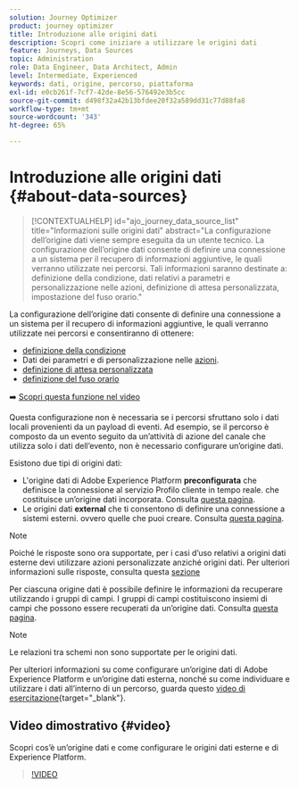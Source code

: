 ```yaml
---
solution: Journey Optimizer
product: journey optimizer
title: Introduzione alle origini dati
description: Scopri come iniziare a utilizzare le origini dati
feature: Journeys, Data Sources
topic: Administration
role: Data Engineer, Data Architect, Admin
level: Intermediate, Experienced
keywords: dati, origine, percorso, piattaforma
exl-id: e0cb261f-7cf7-42de-8e56-576492e3b5cc
source-git-commit: d498f32a42b13bfdee20f32a589dd31c77d88fa8
workflow-type: tm+mt
source-wordcount: '343'
ht-degree: 65%

---
```


# Introduzione alle origini dati {#about-data-sources}

>[!CONTEXTUALHELP]
>id="ajo_journey_data_source_list"
>title="Informazioni sulle origini dati"
>abstract="La configurazione dell’origine dati viene sempre eseguita da un utente tecnico. La configurazione dell’origine dati consente di definire una connessione a un sistema per il recupero di informazioni aggiuntive, le quali verranno utilizzate nei percorsi. Tali informazioni saranno destinate a: definizione della condizione, dati relativi a parametri e personalizzazione nelle azioni, definizione di attesa personalizzata, impostazione del fuso orario."

La configurazione dell’origine dati consente di definire una connessione a un sistema per il recupero di informazioni aggiuntive, le quali verranno utilizzate nei percorsi e consentiranno di ottenere:

* [definizione della condizione](../building-journeys/condition-activity.md)
* Dati dei parametri e di personalizzazione nelle [azioni](../action/action.md).
* [definizione di attesa personalizzata](../building-journeys/wait-activity.md#custom)
* [definizione del fuso orario](../building-journeys/timezone-management.md)

➡️ [Scopri questa funzione nel video](#video)

Questa configurazione non è necessaria se i percorsi sfruttano solo i dati locali provenienti da un payload di eventi. Ad esempio, se il percorso è composto da un evento seguito da un’attività di azione del canale che utilizza solo i dati dell’evento, non è necessario configurare un’origine dati.

Esistono due tipi di origini dati:

* L&#39;origine dati di Adobe Experience Platform **preconfigurata** che definisce la connessione al servizio Profilo cliente in tempo reale. che costituisce un’origine dati incorporata. Consulta [questa pagina](../datasource/adobe-experience-platform-data-source.md).
* Le origini dati **external** che ti consentono di definire una connessione a sistemi esterni. ovvero quelle che puoi creare. Consulta [questa pagina](../datasource/external-data-sources.md).

>[!NOTE]
>
>Poiché le risposte sono ora supportate, per i casi d’uso relativi a origini dati esterne devi utilizzare azioni personalizzate anziché origini dati. Per ulteriori informazioni sulle risposte, consulta questa [sezione](../action/action-response.md)

Per ciascuna origine dati è possibile definire le informazioni da recuperare utilizzando i gruppi di campi. I gruppi di campi costituiscono insiemi di campi che possono essere recuperati da un’origine dati. Consulta [questa pagina](../datasource/configure-data-sources.md#define-field-groups).

>[!NOTE]
>
>Le relazioni tra schemi non sono supportate per le origini dati.

Per ulteriori informazioni su come configurare un’origine dati di Adobe Experience Platform e un’origine dati esterna, nonché su come individuare e utilizzare i dati all’interno di un percorso, guarda questo [video di esercitazione](https://experienceleague.adobe.com/docs/journey-optimizer-learn/tutorials/journey-configuration/configure-data-sources.html?lang=it){target="_blank"}.

## Video dimostrativo {#video}

Scopri cos’è un’origine dati e come configurare le origini dati esterne e di Experience Platform.

>[!VIDEO](https://video.tv.adobe.com/v/334256?quality=12)

